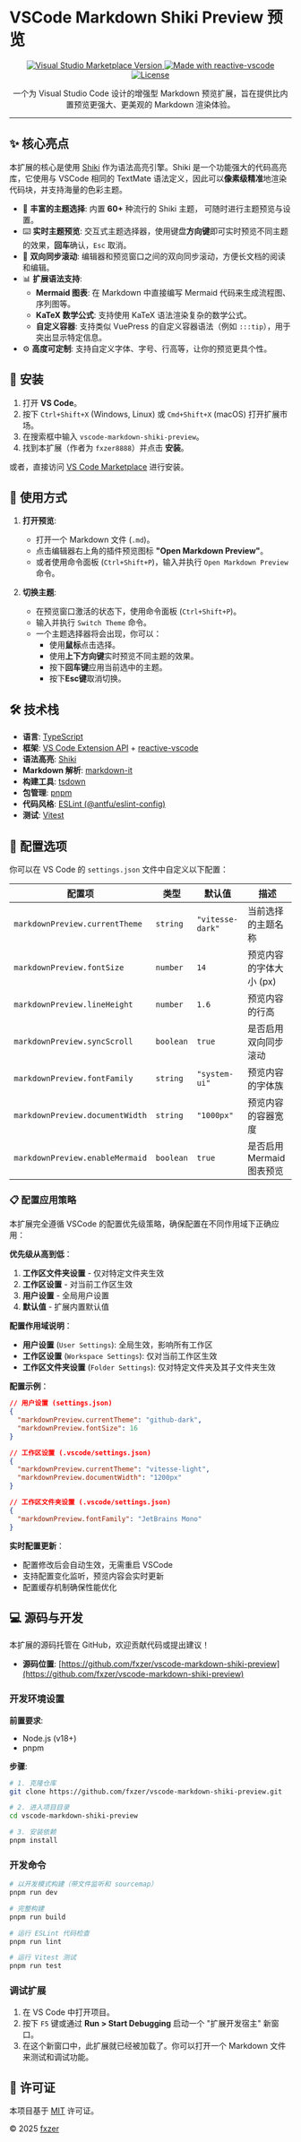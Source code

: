 # VSCode Markdown Shiki Preview 预览

<p align="center">
  <a href="https://marketplace.visualstudio.com/items?itemName=fxzer8888.vscode-markdown-shiki-preview" target="__blank">
    <img src="https://img.shields.io/visual-studio-marketplace/v/fxzer8888.vscode-markdown-shiki-preview.svg?color=eee&amp;label=VS%20Code%20Marketplace&logo=visual-studio-code" alt="Visual Studio Marketplace Version" />
  </a>
  <a href="https://kermanx.github.io/reactive-vscode/" target="__blank">
    <img src="https://img.shields.io/badge/made_with-reactive--vscode-%23007ACC?style=flat&labelColor=%23229863"  alt="Made with reactive-vscode" />
  </a>
  <a href="https://github.com/fxzer/vscode-markdown-shiki-preview/blob/main/LICENSE.md" target="__blank">
    <img src="https://img.shields.io/github/license/fxzer/vscode-markdown-shiki-preview?color=blue" alt="License" />
  </a>
</p>

<p align="center">
  一个为 Visual Studio Code 设计的增强型 Markdown 预览扩展，旨在提供比内置预览更强大、更美观的 Markdown 渲染体验。
</p>

---

## ✨ 核心亮点

本扩展的核心是使用 [Shiki](https://shiki.matsu.io/) 作为语法高亮引擎。Shiki 是一个功能强大的代码高亮库，它使用与 VSCode 相同的 TextMate 语法定义，因此可以**像素级精准**地渲染代码块，并支持海量的色彩主题。

- 🎨 **丰富的主题选择**: 内置 **60+** 种流行的 Shiki 主题， 可随时进行主题预览与设置。
- ⌨️ **实时主题预览**: 交互式主题选择器，使用键盘**方向键**即可实时预览不同主题的效果，**回车**确认，`Esc` 取消。
- 🔄 **双向同步滚动**: 编辑器和预览窗口之间的双向同步滚动，方便长文档的阅读和编辑。
- 📊 **扩展语法支持**:
  - **Mermaid 图表**: 在 Markdown 中直接编写 Mermaid 代码来生成流程图、序列图等。
  - **KaTeX 数学公式**: 支持使用 KaTeX 语法渲染复杂的数学公式。
  - **自定义容器**: 支持类似 VuePress 的自定义容器语法（例如 `:::tip`），用于突出显示特定信息。
- ⚙️ **高度可定制**: 支持自定义字体、字号、行高等，让你的预览更具个性。

## 🚀 安装

1.  打开 **VS Code**。
2.  按下 `Ctrl+Shift+X` (Windows, Linux) 或 `Cmd+Shift+X` (macOS) 打开扩展市场。
3.  在搜索框中输入 `vscode-markdown-shiki-preview`。
4.  找到本扩展（作者为 `fxzer8888`）并点击 **安装**。

或者，直接访问 [VS Code Marketplace](https://marketplace.visualstudio.com/items?itemName=fxzer8888.vscode-markdown-shiki-preview) 进行安装。

## 📖 使用方式

1.  **打开预览**:
    *   打开一个 Markdown 文件 (`.md`)。
    *   点击编辑器右上角的插件预览图标 **"Open Markdown Preview"**。
    *   或者使用命令面板 (`Ctrl+Shift+P`)，输入并执行 `Open Markdown Preview` 命令。

2.  **切换主题**:
    *   在预览窗口激活的状态下，使用命令面板 (`Ctrl+Shift+P`)。
    *   输入并执行 `Switch Theme` 命令。
    *   一个主题选择器将会出现，你可以：
        *   使用**鼠标**点击选择。
        *   使用**上下方向键**实时预览不同主题的效果。
        *   按下**回车键**应用当前选中的主题。
        *   按下**Esc键**取消切换。

## 🛠️ 技术栈

- **语言**: [TypeScript](https://www.typescriptlang.org/)
- **框架**: [VS Code Extension API](https://code.visualstudio.com/api) + [reactive-vscode](https://github.com/KermanX/reactive-vscode)
- **语法高亮**: [Shiki](https://shiki.matsu.io/)
- **Markdown 解析**: [markdown-it](https://github.com/markdown-it/markdown-it)
- **构建工具**: [tsdown](https://github.com/KermanX/tsdown)
- **包管理**: [pnpm](https://pnpm.io/)
- **代码风格**: [ESLint (@antfu/eslint-config)](https://github.com/antfu/eslint-config)
- **测试**: [Vitest](https://vitest.dev/)

## 🔧 配置选项

你可以在 VS Code 的 `settings.json` 文件中自定义以下配置：

| 配置项 | 类型 | 默认值 | 描述 |
|---|---|---|---|
| `markdownPreview.currentTheme` | `string` | `"vitesse-dark"` | 当前选择的主题名称 |
| `markdownPreview.fontSize` | `number` | `14` | 预览内容的字体大小 (px) |
| `markdownPreview.lineHeight` | `number` | `1.6` | 预览内容的行高 |
| `markdownPreview.syncScroll` | `boolean` | `true` | 是否启用双向同步滚动 |
| `markdownPreview.fontFamily` | `string` | `"system-ui"` | 预览内容的字体族 |
| `markdownPreview.documentWidth` | `string` | `"1000px"` | 预览内容的容器宽度 |
| `markdownPreview.enableMermaid` | `boolean` | `true` | 是否启用 Mermaid 图表预览 |

### 📋 配置应用策略

本扩展完全遵循 VSCode 的配置优先级策略，确保配置在不同作用域下正确应用：

**优先级从高到低**：
1. **工作区文件夹设置** - 仅对特定文件夹生效
2. **工作区设置** - 对当前工作区生效
3. **用户设置** - 全局用户设置
4. **默认值** - 扩展内置默认值

**配置作用域说明**：
- **用户设置** (`User Settings`): 全局生效，影响所有工作区
- **工作区设置** (`Workspace Settings`): 仅对当前工作区生效
- **工作区文件夹设置** (`Folder Settings`): 仅对特定文件夹及其子文件夹生效

**配置示例**：
```json
// 用户设置 (settings.json)
{
  "markdownPreview.currentTheme": "github-dark",
  "markdownPreview.fontSize": 16
}

// 工作区设置 (.vscode/settings.json)
{
  "markdownPreview.currentTheme": "vitesse-light",
  "markdownPreview.documentWidth": "1200px"
}

// 工作区文件夹设置 (.vscode/settings.json)
{
  "markdownPreview.fontFamily": "JetBrains Mono"
}
```

**实时配置更新**：
- 配置修改后会自动生效，无需重启 VSCode
- 支持配置变化监听，预览内容会实时更新
- 配置缓存机制确保性能优化

## 💻 源码与开发

本扩展的源码托管在 GitHub，欢迎贡献代码或提出建议！

- **源码位置**: [https://github.com/fxzer/vscode-markdown-shiki-preview](https://github.com/fxzer/vscode-markdown-shiki-preview)

### 开发环境设置

**前置要求**:
- Node.js (v18+)
- pnpm

**步骤**:
```bash
# 1. 克隆仓库
git clone https://github.com/fxzer/vscode-markdown-shiki-preview.git

# 2. 进入项目目录
cd vscode-markdown-shiki-preview

# 3. 安装依赖
pnpm install
```

### 开发命令

```bash
# 以开发模式构建（带文件监听和 sourcemap）
pnpm run dev

# 完整构建
pnpm run build

# 运行 ESLint 代码检查
pnpm run lint

# 运行 Vitest 测试
pnpm run test
```

### 调试扩展

1.  在 VS Code 中打开项目。
2.  按下 `F5` 键或通过 **Run > Start Debugging** 启动一个 "扩展开发宿主" 新窗口。
3.  在这个新窗口中，此扩展就已经被加载了。你可以打开一个 Markdown 文件来测试和调试功能。

## 📄 许可证

本项目基于 [MIT](./LICENSE.md) 许可证。

© 2025 [fxzer](https://github.com/fxzer)

